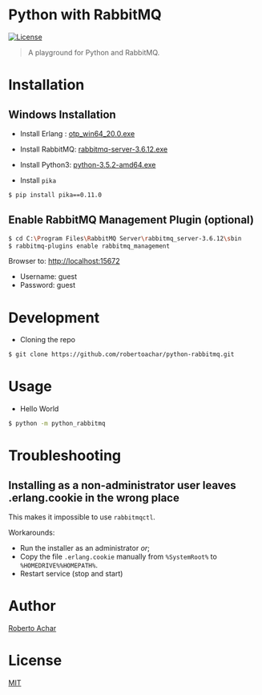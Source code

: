 # Python with RabbitMQ

[![License][license-badge]][license-url]

> A playground for Python and RabbitMQ.

# Installation

## Windows Installation

* Install Erlang : [otp_win64_20.0.exe](http://erlang.org/download/otp_win64_20.0.exe)

* Install RabbitMQ: [rabbitmq-server-3.6.12.exe](https://github.com/rabbitmq/rabbitmq-server/releases/download/rabbitmq_v3_6_12/rabbitmq-server-3.6.12.exe)

* Install Python3: [python-3.5.2-amd64.exe](https://www.python.org/ftp/python/3.5.2/python-3.5.2-amd64.exe)

* Install `pika`

```bash
$ pip install pika==0.11.0
```

## Enable RabbitMQ Management Plugin (optional)

```bash
$ cd C:\Program Files\RabbitMQ Server\rabbitmq_server-3.6.12\sbin
$ rabbitmq-plugins enable rabbitmq_management
```

Browser to: [http://localhost:15672](http://localhost:15672)

* Username: guest
* Password: guest

# Development

* Cloning the repo

```bash
$ git clone https://github.com/robertoachar/python-rabbitmq.git
```

# Usage

* Hello World

```bash
$ python -m python_rabbitmq
```

# Troubleshooting

## Installing as a non-administrator user leaves .erlang.cookie in the wrong place

This makes it impossible to use `rabbitmqctl`.

Workarounds:

* Run the installer as an administrator _or_;
* Copy the file `.erlang.cookie` manually from `%SystemRoot%` to `%HOMEDRIVE%%HOMEPATH%`.
* Restart service (stop and start)

# Author

[Roberto Achar](https://twitter.com/robertoachar)

# License

[MIT](https://github.com/robertoachar/node-rabbitmq/blob/master/LICENSE)

[license-badge]: https://img.shields.io/github/license/robertoachar/node-rabbitmq.svg
[license-url]: https://opensource.org/licenses/MIT
